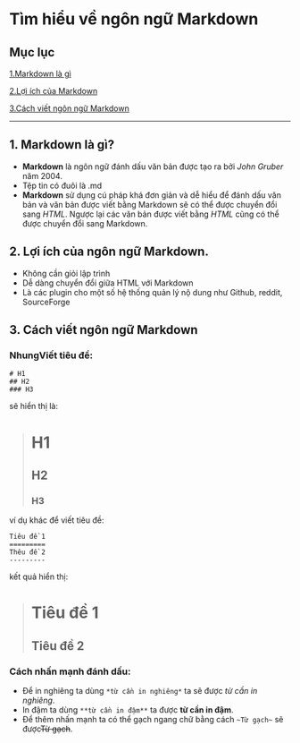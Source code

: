 # **Tìm hiểu về ngôn ngữ Markdown**

## Mục lục

[1.Markdown là gì](#khainiem)

[2.Lợi ích của Markdown](#loiich)

[3.Cách viết ngôn ngữ Markdown](#hdvietmd)

---

<a name="khainiem">

##  1. Markdown là gì?</a>
* **Markdown** là ngôn ngữ đánh dấu văn bản được tạo ra bởi *John Gruber* năm 2004. 
* Tệp tin có đuôi là .md
* **Markdown** sử dụng cú pháp khá đơn giản và dễ hiểu để đánh dấu văn bản và văn bản được viết bằng Markdown sẽ có thể được chuyển đổi sang *HTML*. Ngược lại các văn bản được viết bằng *HTML* cũng có thể được chuyển đổi sang Markdown.

<a name="loiich">

## 2. Lợi ích của ngôn ngữ Markdown.</a>
* Không cần giỏi lập trình
* Dễ dàng chuyển đổi giữa HTML với Markdown
* Là các plugin cho một số hệ thống quản lý nộ dung như Github, reddit, SourceForge

<a name="hdvietmd">

## 3. Cách viết ngôn ngữ Markdown </a>
###  **NhungViết tiêu đề:**

``` 
# H1
## H2
### H3
```
sẽ hiển thị là:
># H1
>## H2
>### H3

ví dụ khác để viết tiêu đề:
 ```
Tiêu đề 1
=========
 Thêu đề 2
---------
```
 kết quả hiển thị:

>Tiêu đề 1
>=========
>Tiêu đề 2
>---------

### **Cách nhấn mạnh đánh dấu:**

+ Để in nghiêng ta dùng ` *từ cần in nghiêng* ` ta sẽ được *từ cần in nghiêng*.
+ In đậm ta dùng `**từ cần in đậm**` ta được **từ cần in đậm**.
+ Để thêm nhấn mạnh ta có thể gạch ngang chữ bằng cách `~Từ gạch~` sẽ được~~Từ gạch~~.

